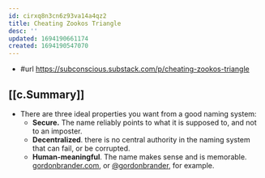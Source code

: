 ```yaml
---
id: cirxq8n3cn6z93va14a4qz2
title: Cheating Zookos Triangle
desc: ''
updated: 1694190661174
created: 1694190547070
---
```


- #url https://subconscious.substack.com/p/cheating-zookos-triangle

## [[c.Summary]]

- There are three ideal properties you want from a good naming system:
  -   **Secure.** The name reliably points to what it is supposed to, and not to an imposter.
  -   **Decentralized**. there is no central authority in the naming system that can fail, or be corrupted.
  -   **Human-meaningful**. The name makes sense and is memorable. [gordonbrander.com](https://gordonbrander.com/), or [@gordonbrander](https://twitter.com/gordonbrander), for example.
